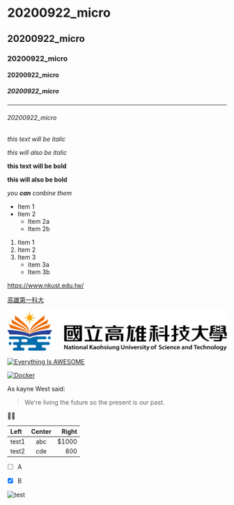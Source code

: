 # 20200922_micro
## 20200922_micro
### 20200922_micro
#### 20200922_micro
##### 20200922_micro
---
###### 20200922_micro

*this text will be italic*

_this will also be italic_

**this text will be bold**

__this will also be bold__

*you **can** conbine them*

* Item 1
* Item 2
  * Item 2a
  * Item 2b
  
1. Item 1
2. Item 2
3. Item 3
    * item 3a
    * Item 3b
  
<https://www.nkust.edu.tw/>

[高雄第一科大](https://www.nkust.edu.tw/)

![NKUST](nksut.png "高雄第一科大")

[![Everything Is AWESOME](https://img.youtube.com/vi/StTqXEQ2l-Y/0.jpg)](https://www.youtube.com/watch?v=StTqXEQ2l-Y "Everything Is AWESOME")


[![Docker](https://img.youtube.com/vi/sSm2dRarhPo/0.jpg)](https://www.youtube.com/watch?v=sSm2dRarhPo "Docker")

As kayne West said:

> We're living the future so
> the present is our past.


:dog::bread:

| Left | Center | Right |
|:-----|:------:|------:|
|test1 | abc    |$1000  |
|test2 | cde    |800    |


- [ ] A
- [x] B


![test](https://i.imgur.com/4UxbQgt.png)
